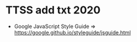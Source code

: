 # TTSS add txt 2020

* Google JavaScript Style Guide 
  => https://google.github.io/styleguide/jsguide.html
